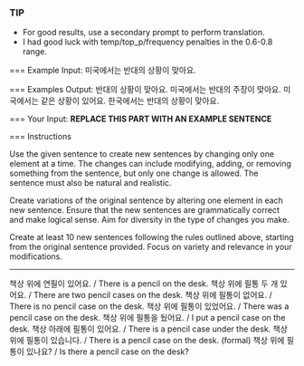 ### TIP

* For good results, use a secondary prompt to perform translation.
* I had good luck with temp/top_p/frequency penalties in the 0.6-0.8 range.

=== Example Input:
  미국에서는 반대의 상황이 맞아요.

=== Examples Output:
  반대의 상황이 맞아요.
  미국에서는 반대의 주장이 맞아요.
  미국에서는 같은 상황이 있어요.
  한국에서는 반대의 상황이 맞아요.

=== Your Input: **REPLACE THIS PART WITH AN EXAMPLE SENTENCE**

=== Instructions

Use the given sentence to create new sentences by changing only one element at a time. The changes can include modifying, adding, or removing something from the sentence, but only one change is allowed. The sentence must also be natural and realistic.

Create variations of the original sentence by altering one element in each new sentence.
Ensure that the new sentences are grammatically correct and make logical sense.
Aim for diversity in the type of changes you make.

Create at least 10 new sentences following the rules outlined above, starting from the original sentence provided. Focus on variety and relevance in your modifications.

---

책상 위에 연필이 있어요. / There is a pencil on the desk.
책상 위에 필통 두 개 있어요. / There are two pencil cases on the desk.
책상 위에 필통이 없어요. / There is no pencil case on the desk.
책상 위에 필통이 있었어요. / There was a pencil case on the desk.
책상 위에 필통을 뒀어요. / I put a pencil case on the desk.
책상 아래에 필통이 있어요. / There is a pencil case under the desk.
책상 위에 필통이 있습니다. / There is a pencil case on the desk. (formal)
책상 위에 필통이 있나요? / Is there a pencil case on the desk?